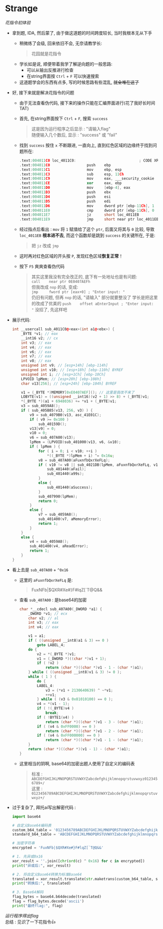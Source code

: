# Strange
*花指令初体验*

- 拿到题, IDA, 然后蒙了, 由于做这道题的时间跨度较长, 当时我根本无从下手
    - 稍微练了会级, 回来依旧不会, 无奈请教学长:
        > 花园就是花指令  
    - 学长如是说, 顺便带着我学了解逆向题的一般思路:
        - 可以从输出反推进行检查
        - 在string界面按 `Ctrl` + `F` 可以快速搜索
    - 这道题学会的东西有点多, 写的时候思路有些混乱, ~~就全堆在这了~~

- 好, 接下来就是解决花指令的问题
    - 由于无法查看伪代码, 接下来的操作只能在汇编界面进行(花了我好长时间TAT)
    - 首先, 在string界面按下 `Ctrl` + `F`, 搜索 `success`
        > 这是因为运行程序之后显示 : "请输入flag"  
        > 随便输入几个数后, 显示 : "success" 或 "fail"  
    - 找到 `success` 按住 `x` 不断跟进, 一直向上, 直到红色区域的边缘终于找到问题所在:
        ```c++
        .text:004011C0 loc_4011C0:                             ; CODE XREF: sub_40174D+F8↓p
        .text:004011C0                 push    ebp
        .text:004011C1                 mov     ebp, esp
        .text:004011C3                 sub     esp, 11Ch
        .text:004011C9                 mov     eax, ___security_cookie
        .text:004011CE                 xor     eax, ebp
        .text:004011D0                 mov     [ebp-4], eax
        .text:004011D3                 push    ebx
        .text:004011D4                 push    esi
        .text:004011D5                 push    edi
        .text:004011D6                 mov     dword ptr [ebp-11Ch], 1
        .text:004011E0                 cmp     dword ptr [ebp-11Ch], 0
        .text:004011E7                 jz      short loc_4011EB
        .text:004011E9                 jmp     short near ptr loc_4011EB+2
        ```

    - 经过指点后看出 : `mov` 将 `1` 赋值给了这个 `ptr`, 后面又将其与 `0` 比较, 导致 `loc_4011EB` **根本进不去**, 而这个函数却是跳到 `success` 的关键所在, 于是:
        > 把 `jz` 改成 `jmp`
    
    - 这时再对红色区域的开头按 `P`, 发现红色区域**恢复正常**！
    - 按下 `F5` 爽爽查看伪代码
        > 其实这里我没有完全改正的, 底下有一处地址也是有问题:  
        > `call    near ptr 0E0407AEFh`   
        > 但我改成 `nop` 的话, 变成:  
        > `jmp     fword ptr [eax+0] ; "Enter input: "`  
        > 仍旧有问题, 但再 `nop` 的话, "请输入" 部分就要整没了
        > 学长是把这里的改成了优美的 `push    offset aEnterInput ; "Enter input: "` 
        > 没招了, 先这样吧
    
- 展示代码:
    ``` C++
    int __usercall sub_4011C0@<eax>(int a1@<ebx>) {
        _BYTE *v1; // eax
        __int16 v2; // cx
        int v3; // eax
        int v4; // eax
        int v6; // eax
        int v7; // eax
        int v8; // eax
        unsigned int v9; // [esp+14h] [ebp-114h]
        unsigned int v10; // [esp+18h] [ebp-110h] BYREF
        unsigned int i; // [esp+1Ch] [ebp-10Ch]
        LPVOID lpMem; // [esp+20h] [ebp-108h]
        char v13[256]; // [esp+24h] [ebp-104h] BYREF

        v1 = (_BYTE *)MEMORY[0xE0407AEF](); // 这里是我改不来了
        LOBYTE(v1) = ((unsigned __int16)(v2 + 1) >> 8) + (_BYTE)v1;
        *(_BYTE *)(a1 + 6948036) += *v1 + (_BYTE)v1;
        v3 = sub_4059A8();
        if ( sub_405B85(v13, 256, v3) ) {
            v9 = sub_4079B0(v13, asc_41E01C);
            if ( v9 >= 0x100 )
                sub_40159D();
            v13[v9] = 0;
            v10 = 0;
            v6 = sub_407A00(v13);
            lpMem = (LPVOID)sub_401000(v13, v6, &v10);
            if ( lpMem ) {
                for ( i = 0; i < v10; ++i )
                    *((_BYTE *)lpMem + i) ^= 0x16u;
                v8 = sub_407A00(aFuxnfbQxrXeFLq);
                if ( v10 != v8 || sub_4021DB(lpMem, aFuxnfbQxrXeFLq, v10) ) {
                    sub_401440(aFail);
                    sub_401440(a99s);
                }
                else {
                    sub_401440(aSuccess);
                }
                sub_407990(lpMem);
                return 0;
            }
            else {
                v7 = sub_4059A8();
                sub_401400(v7, aMemoryError);
                return 1;
            }
        }
        else {
            v4 = sub_4059A8();
            sub_401400(v4, aReadError);
            return 1;
        }
    }
    ```

- 看上去是 `sub_407A00` + `^0x16`
    - 这里的 `aFuxnfbQxrXeFLq` 是:
        > FuxNFb|$QXR#Xe#}F#lqZ[`T@Q&&
    - 查看 `sub_407A00` : 是base64的加密
        ``` C++
        char *__cdecl sub_407A00(_DWORD *a1) {
            _DWORD *v1; // ecx
            char v2; // al
            int v3; // eax
            int v4; // eax

            v1 = a1;
            if ( ((unsigned __int8)a1 & 3) == 0 )
                goto LABEL_4;
            do {
                v2 = *(_BYTE *)v1;
                v1 = (_DWORD *)((char *)v1 + 1);
                if ( !v2 )
                    return (char *)((char *)v1 - 1 - (char *)a1);
            } while ( ((unsigned __int8)v1 & 3) != 0 );
            while ( 1 ) {
                do {
                LABEL_4:
                    v3 = (*v1 + 2130640639) ^ ~*v1;
                    ++v1;
                } while ( (v3 & 0x81010100) == 0 );
                v4 = *(v1 - 1);
                if ( !(_BYTE)v4 )
                    break;
                if ( !BYTE1(v4) )
                    return (char *)((char *)v1 - 3 - (char *)a1);
                if ( (v4 & 0xFF0000) == 0 )
                    return (char *)((char *)v1 - 2 - (char *)a1);
                if ( (v4 & 0xFF000000) == 0 )
                    return (char *)((char *)v1 - 1 - (char *)a1);
            }
            return (char *)((char *)(v1 - 1) - (char *)a1);
        }
        ```
    - 这里相当的阴啊, base64的加密出题人使用了自定义的编码表
        > 标准 : `ABCDEFGHIJKLMNOPQRSTUVWXYZabcdefghijklmnopqrstuvwxyz0123456789+/`  
        > 这里 : `0123456789ABCDEFGHIJKLMNOPQRSTUVWXYZabcdefghijklmnopqrstuvwxyz+/`
        
- 过于复杂了, 拜托ai写出解密代码 : 
    ```  python 3
    import base64

    # 自定义Base64编码表
    custom_b64_table = '0123456789ABCDEFGHIJKLMNOPQRSTUVWXYZabcdefghijklmnopqrstuvwxyz+/'
    standard_b64_table = 'ABCDEFGHIJKLMNOPQRSTUVWXYZabcdefghijklmnopqrstuvwxyz0123456789+/'

    # 加密字符串
    encrypted = 'FuxNFb|$QXR#Xe#}F#lqZ[`T@Q&&'

    # 1. 先异或0x16
    xor_result = ''.join([chr(ord(c) ^ 0x16) for c in encrypted])
    print("异或后:", xor_result)

    # 2. 将自定义Base64转换为标准Base64
    translated = xor_result.translate(str.maketrans(custom_b64_table, standard_b64_table))
    print("转换后:", translated)

    # 3. Base64解码
    flag_bytes = base64.b64decode(translated)
    flag = flag_bytes.decode('ascii')
    print("最终flag:", flag)
    ```

*运行程序得出flag*  
总结 : 见识了一下花指令👍